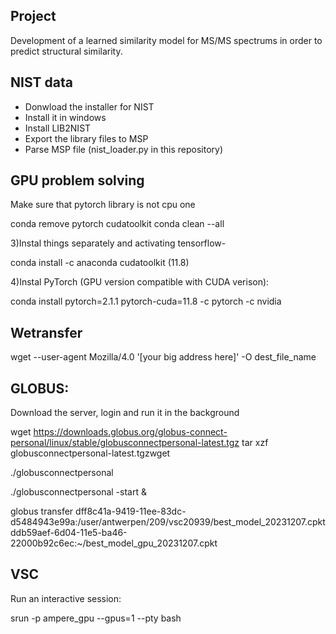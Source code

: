 ## Project

Development of a learned similarity model for MS/MS spectrums in order to predict structural similarity.



## NIST data

* Donwload the installer for NIST
* Install it in windows
* Install LIB2NIST
* Export the library files to MSP
* Parse MSP file (nist_loader.py in this repository)
 



## GPU problem solving

Make sure that pytorch library is not cpu one

conda remove pytorch cudatoolkit
conda clean --all

3)Instal things separately and activating tensorflow-

conda install -c anaconda cudatoolkit (11.8)

4)Instal PyTorch (GPU version compatible with CUDA verison):

conda install pytorch=2.1.1 pytorch-cuda=11.8 -c pytorch -c nvidia

## Wetransfer

wget --user-agent Mozilla/4.0 '[your big address here]' -O dest_file_name

## GLOBUS:

Download the server, login and run it in the background

wget https://downloads.globus.org/globus-connect-personal/linux/stable/globusconnectpersonal-latest.tgz
 tar xzf globusconnectpersonal-latest.tgzwget 


./globusconnectpersonal

 ./globusconnectpersonal -start &

 globus transfer dff8c41a-9419-11ee-83dc-d5484943e99a:/user/antwerpen/209/vsc20939/best_model_20231207.cpkt ddb59aef-6d04-11e5-ba46-22000b92c6ec:~/best_model_gpu_20231207.cpkt



## VSC

Run an interactive session:

srun -p ampere_gpu --gpus=1 --pty bash
